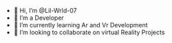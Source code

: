 - 👋 Hi, I’m @Lil-Wrld-07
- 👀 I’m a Developer
- 🌱 I’m currently learning Ar and Vr Development
- 💞️ I’m looking to collaborate on virtual Reality Projects

<!---
Lil-Wrld-07/Lil-Wrld-07 is a ✨ special ✨ repository because its `README.md` (this file) appears on your GitHub profile.
You can click the Preview link to take a look at your changes.
--->

